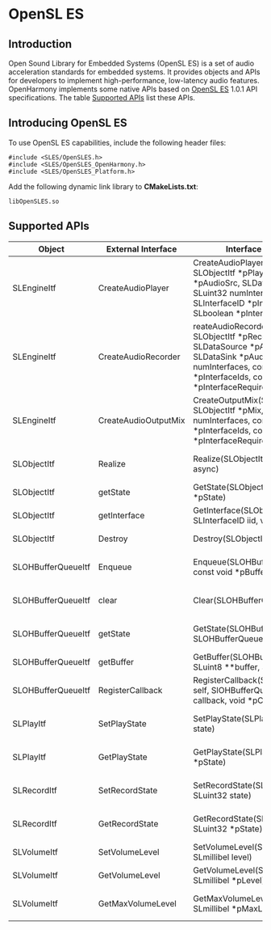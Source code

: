 # OpenSL ES

## Introduction

Open Sound Library for Embedded Systems (OpenSL ES) is a set of audio acceleration standards for embedded systems. It provides objects and APIs for developers to implement high-performance, low-latency audio features. OpenHarmony implements some native APIs based on [OpenSL ES](https://www.khronos.org/opensles/) 1.0.1 API specifications. The table [Supported APIs](#supported-apis) list these APIs.

## Introducing OpenSL ES

To use OpenSL ES capabilities, include the following header files:

```
#include <SLES/OpenSLES.h>
#include <SLES/OpenSLES_OpenHarmony.h>
#include <SLES/OpenSLES_Platform.h>
```

Add the following dynamic link library to **CMakeLists.txt**:

```
libOpenSLES.so
```

## Supported APIs

|Object               |External Interface              |Interface Invocation                                                                          |Supported  |Description                 |
| ------------------ | -------------------- | -------------------------------------------------------------------------------------|----------| -------------------- |
|SLEngineItf         |CreateAudioPlayer     |CreateAudioPlayer(SLEngineItf self, SLObjectItf *pPlayer, SLDataSource *pAudioSrc, SLDataSink *pAudioSnk, SLuint32 numInterfaces, const SLInterfaceID *pInterfaceIds, const SLboolean *pInterfaceRequired) |Yes       |Creates an audio player.       |
|SLEngineItf         |CreateAudioRecorder   |reateAudioRecorder(SLEngineItf self, SLObjectItf *pRecorder, SLDataSource *pAudioSrc, SLDataSink *pAudioSnk, SLuint32 numInterfaces, const SLInterfaceID *pInterfaceIds, const SLboolean *pInterfaceRequired)|Yes       |Creates an audio recorder.       |
|SLEngineItf         |CreateAudioOutputMix  |CreateOutputMix(SLEngineItf self, SLObjectItf *pMix, SLuint32 numInterfaces, const SLInterfaceID *pInterfaceIds, const SLboolean *pInterfaceRequired)|Yes       |Creates an audio output mixer.           |
|SLObjectItf         |Realize               |Realize(SLObjectItf self, SLboolean async)                                            |Yes       |Realizes an audio player.       |
|SLObjectItf         |getState              |GetState(SLObjectItf self, SLuint32 *pState)                                           |Yes       |Obtains the state.            |
|SLObjectItf         |getInterface          |GetInterface(SLObjectItf self, const SLInterfaceID iid, void *pInterface)              |Yes       |Obtains the interface.            |
|SLObjectItf         |Destroy               |Destroy(SLObjectItf self)                                                             |Yes       |Destroys an object.            |
|SLOHBufferQueueItf  |Enqueue               |Enqueue(SLOHBufferQueueItf self, const void *pBuffer, SLuint32 size)                   |Yes       |Adds a buffer to the queue.|
|SLOHBufferQueueItf  |clear                 |Clear(SLOHBufferQueueItf self)                                                        |Yes       |Releases the buffer queue.        |
|SLOHBufferQueueItf  |getState              |GetState(SLOHBufferQueueItf self, SLOHBufferQueueState *pState)                        |Yes       |Obtains the BufferQueue status. |
|SLOHBufferQueueItf  |getBuffer             |GetBuffer(SLOHBufferQueueItf self, SLuint8 **buffer, SLuint32 *size)                  |Yes       |Obtains a buffer.          |
|SLOHBufferQueueItf  |RegisterCallback      |RegisterCallback(SLOHBufferQueueItf self, SlOHBufferQueueCallback callback, void *pContext) |Yes |Registers a callback.         |
|SLPlayItf           |SetPlayState          |SetPlayState(SLPlayItf self, SLuint32 state)                                          |Yes       |Sets the playback state.         |
|SLPlayItf           |GetPlayState          |GetPlayState(SLPlayItf self, SLuint32 *pState)                                         |Yes       |Obtains the playback state.         |
|SLRecordItf         |SetRecordState        |SetRecordState(SLRecordItf self, SLuint32 state)                                      |Yes       |Sets the recording state.         |
|SLRecordItf         |GetRecordState        |GetRecordState(SLRecordItf self, SLuint32 *pState)                                   |Yes       |Obtains the recording state.         |
|SLVolumeItf         |SetVolumeLevel        |SetVolumeLevel(SLVolumeItf self, SLmillibel level)                                   |Yes       |Sets the volume.             |
|SLVolumeItf         |GetVolumeLevel        |GetVolumeLevel(SLVolumeItf self, SLmillibel *pLevel)                                    |Yes       |Obtains the volume.             |
|SLVolumeItf         |GetMaxVolumeLevel     |GetMaxVolumeLevel(SLVolumeItf self, SLmillibel *pMaxLevel)                             |Yes       |Obtains the maximum volume.         |
